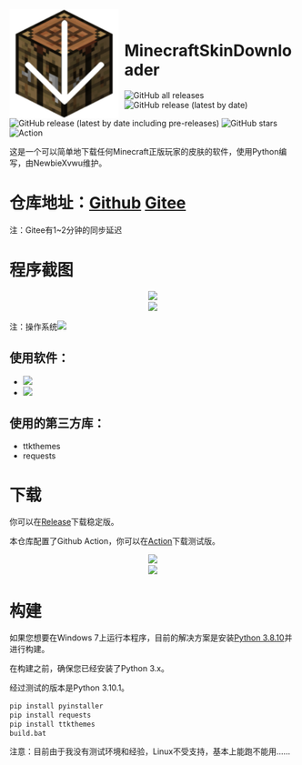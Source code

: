 <img width="192" height="192" align="left" style="float: left; margin: 0 10px 0 0;" src="logo.png" alt="logo.png"/><br />
# MinecraftSkinDownloader 
![GitHub all releases](https://img.shields.io/github/downloads/NewbieXvwu/MinecraftSkinDownloader/total?style=for-the-badge&logo=github&label=总下载量&link=https://github.com/NewbieXvwu/MinecraftSkinDownloader/releases)  ![GitHub release (latest by date)](https://img.shields.io/github/v/release/NewbieXvwu/MinecraftSkinDownloader?style=for-the-badge&logo=githubactions&label=最新稳定版本&link=https://github.com/NewbieXvwu/MinecraftSkinDownloader/releases&labelColor=yellowgreen)  ![GitHub release (latest by date including pre-releases)](https://img.shields.io/github/v/release/NewbieXvwu/MinecraftSkinDownloader?style=for-the-badge&logo=githubactions&label=最新版本&link=https://github.com/NewbieXvwu/MinecraftSkinDownloader/releases&labelColor=yellowgreen&include_prereleases)  ![GitHub stars](https://img.shields.io/github/stars/NewbieXvwu/MinecraftSkinDownloader?style=for-the-badge&logo=githubsponsors&label=Stars)  ![Action](https://img.shields.io/badge/dynamic/json?color=success&label=%E8%87%AA%E5%8A%A8%E6%9E%84%E5%BB%BA%E7%8A%B6%E6%80%81&query=%24.workflows..state&url=https%3A%2F%2Fapi.github.com%2Frepos%2FNewbieXvwu%2FMinecraftSkinDownloader%2Factions%2Fworkflows&style=for-the-badge&logo=github)

这是一个可以简单地下载任何Minecraft正版玩家的皮肤的软件，使用Python编写，由NewbieXvwu维护。

# 仓库地址：[Github](https://github.com/NewbieXvwu/MinecraftSkinDownloader)  [Gitee](https://gitee.com/NewbieXvwu/MinecraftSkinDownloader)

注：Gitee有1~2分钟的同步延迟

# 程序截图
<div align=center><img src="https://user-images.githubusercontent.com/87637612/147638300-bc349c33-950e-4caa-b4f0-eef3617861d6.png"/></div>
<div align=center><img src="https://user-images.githubusercontent.com/87637612/147638325-210b7b9f-c2b9-4675-bcfc-168ce6f14159.png"/></div>

注：操作系统<img src="https://badgen.net/badge/icon/Windows%2011 Build 22000.376?icon=windows&label">

使用软件：
- 
- <img src="https://img.shields.io/badge/-Python 3.10.1-black?style=flat&logo=python&logoColor=white&link=https://www.python.org/downloads/release/python-3101">

- <img src="http://img.shields.io/badge/-VS%20Code 1.63.2-007ACC?style=flat&logo=visual%20studio%20code&logoColor=white&link=https://code.visualstudio.com">

使用的第三方库：
- 
- ttkthemes
- requests

# 下载

你可以在[Release](https://github.com/NewbieXvwu/MinecraftSkinDownloader/releases)下载稳定版。

本仓库配置了Github Action，你可以在[Action](https://github.com/NewbieXvwu/MinecraftSkinDownloader/actions)下载测试版。

<div align=center><img src="https://user-images.githubusercontent.com/87637612/147869113-c9567028-17d5-4d63-8e03-a02ad5bbf3a6.png"/></div>

<div align=center><img src="https://user-images.githubusercontent.com/87637612/147869119-6cd07534-0279-44f8-a945-1be505799da4.png"/></div>

# 构建

如果您想要在Windows 7上运行本程序，目前的解决方案是安装[Python 3.8.10](https://www.python.org/ftp/python/3.8.10/python-3.8.10-amd64.exe)并进行构建。

在构建之前，确保您已经安装了Python 3.x。

经过测试的版本是Python 3.10.1。

    pip install pyinstaller
	pip install requests
	pip install ttkthemes
	build.bat

注意：目前由于我没有测试环境和经验，Linux不受支持，基本上能跑不能用……
